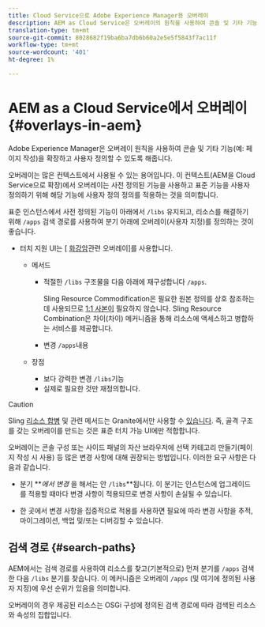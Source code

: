 ```yaml
---
title: Cloud Service으로 Adobe Experience Manager용 오버레이
description: AEM as Cloud Service은 오버레이의 원칙을 사용하여 콘솔 및 기타 기능을 확장하고 사용자 정의할 수 있습니다
translation-type: tm+mt
source-git-commit: 8028682f19ba6ba7db6b60a2e5e5f5843f7ac11f
workflow-type: tm+mt
source-wordcount: '401'
ht-degree: 1%

---
```



# AEM as a Cloud Service에서 오버레이 {#overlays-in-aem}

Adobe Experience Manager은 오버레이 원칙을 사용하여 콘솔 및 기타 기능(예: 페이지 작성)을 확장하고 사용자 정의할 수 있도록 해줍니다.

<!--
Adobe Experience Manager as a Cloud Service uses the principle of overlays to allow you to extend and customize the [consoles](/help/sites-developing/customizing-consoles-touch.md) and other functionality (for example, [page authoring](/help/sites-developing/customizing-page-authoring-touch.md)).
-->

오버레이는 많은 컨텍스트에서 사용될 수 있는 용어입니다. 이 컨텍스트(AEM을 Cloud Service으로 확장)에서 오버레이는 사전 정의된 기능을 사용하고 표준 기능을 사용자 정의하기 위해 해당 기능에 사용자 정의 정의를 적용하는 것을 의미합니다.

표준 인스턴스에서 사전 정의된 기능이 아래에서 `/libs` 유지되고, 리소스를 해결하기 위해 `/apps` 검색 경로를 [](#search-paths) 사용하여 분기 아래에 오버레이(사용자 지정)를 정의하는 것이 좋습니다.

* 터치 지원 UI는 [ [화강암](https://helpx.adobe.com/experience-manager/6-5/sites/developing/using/reference-materials/granite-ui/api/index.html)관련 오버레이]를 사용합니다.

   * 메서드

      * 적절한 `/libs` 구조물을 다음 아래에 재구성합니다 `/apps`.

         Sling Resource Commodification은 필요한 원본 정의를 상호 참조하는 데 사용되므로 [1:1 사본이](/help/implementing/developing/introduction/sling-resource-merger.md) 필요하지 않습니다. Sling Resource Combination은 차이(차이) 메커니즘을 통해 리소스에 액세스하고 병합하는 서비스를 제공합니다.

      * 변경 `/apps`내용
   * 장점

      * 보다 강력한 변경 `/libs`기능
      * 실제로 필요한 것만 재정의합니다.


<!-- Still links to reference material in 6.5 -->

>[!CAUTION]
>
>Sling [리소스 합병](/help/implementing/developing/introduction/sling-resource-merger.md) 및 관련 메서드는 Granite에서만 사용할 수 [있습니다](https://helpx.adobe.com/experience-manager/6-5/sites/developing/using/reference-materials/granite-ui/api/index.html). 즉, 골격 구조를 갖는 오버레이를 만드는 것은 표준 터치 가능 UI에만 적합합니다.

오버레이는 콘솔 구성 또는 사이드 패널의 자산 브라우저에 선택 카테고리 만들기(페이지 작성 시 사용) 등 많은 변경 사항에 대해 권장되는 방법입니다. 이러한 요구 사항은 다음과 같습니다.

<!--
Overlays are the recommended method for many changes, such as [configuring your consoles](/help/sites-developing/customizing-consoles-touch.md#create-a-custom-console) or [creating your selection category to the asset browser in the side panel](/help/sites-developing/customizing-page-authoring-touch.md#add-new-selection-category-to-asset-browser) (used when authoring pages). They are required as:
-->

* 분기 ***에서 변경* 을 해서는 안 `/libs`**됩니다. 이 분기는 인스턴스에 업그레이드를 적용할 때마다 변경 사항이 적용되므로 변경 사항이 손실될 수 있습니다.

* 한 곳에서 변경 사항을 집중적으로 적용를 사용하면 필요에 따라 변경 사항을 추적, 마이그레이션, 백업 및/또는 디버깅할 수 있습니다.

## 검색 경로 {#search-paths}

AEM에서는 검색 경로를 사용하여 리소스를 찾고(기본적으로) 먼저 분기를 `/apps` 검색한 다음 `/libs` 분기를 찾습니다. 이 메커니즘은 오버레이 `/apps` (및 여기에 정의된 사용자 지정)에 우선 순위가 있음을 의미합니다.

오버레이의 경우 제공된 리소스는 OSGi 구성에 정의된 검색 경로에 따라 검색된 리소스와 속성의 집합입니다.

<!--
## Example of Usage {#example-of-usage}

Some examples are covered when:

* [Customizing the Consoles](/help/sites-developing/customizing-consoles-touch.md)
* [Customizing Page Authoring](/help/sites-developing/customizing-page-authoring-touch.md)
-->